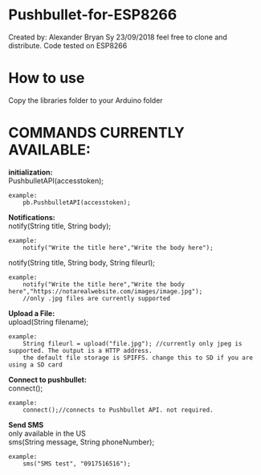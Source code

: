 # Pushbullet-for-ESP8266
Created by: Alexander Bryan Sy 23/09/2018
feel free to clone and distribute.
Code tested on ESP8266
# How to use
Copy the libraries folder to your Arduino folder

# COMMANDS CURRENTLY AVAILABLE:
 **initialization:**  
    PushbulletAPI(accesstoken);
        
	example:  
		pb.PushbulletAPI(accesstoken);

 **Notifications:**  
    notify(String title, String body);
    
	example:  
		notify("Write the title here","Write the body here");  

notify(String title, String body, String fileurl);
    
	example:  
		notify("Write the title here","Write the body here","https://notarealwebsite.com/images/image.jpg"); 
		//only .jpg files are currently supported

**Upload a File:**  
    upload(String filename);
        
	example:  
		String fileurl = upload("file.jpg"); //currently only jpeg is supported. The output is a HTTP address. 
		the default file storage is SPIFFS. change this to SD if you are using a SD card

**Connect to pushbullet:**  
	connect();
	
	example:  
		connect();//connects to Pushbullet API. not required.

**Send SMS**  
	only available in the US  
	sms(String message, String phoneNumber);
	
	example:
		sms("SMS test", "0917516516");

